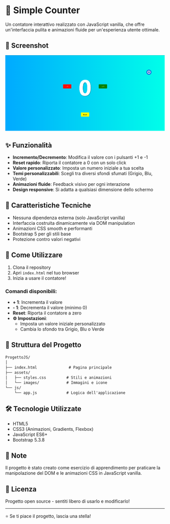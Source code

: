 # 🔢 Simple Counter

Un contatore interattivo realizzato con JavaScript vanilla, che offre un'interfaccia pulita e animazioni fluide per un'esperienza utente ottimale.

## 📸 Screenshot

![Counter Screenshot](assets/images/screenshot.png)

## ✨ Funzionalità

- **Incremento/Decremento**: Modifica il valore con i pulsanti +1 e -1
- **Reset rapido**: Riporta il contatore a 0 con un solo click
- **Valore personalizzato**: Imposta un numero iniziale a tua scelta
- **Temi personalizzabili**: Scegli tra diversi sfondi sfumati (Grigio, Blu, Verde)
- **Animazioni fluide**: Feedback visivo per ogni interazione
- **Design responsive**: Si adatta a qualsiasi dimensione dello schermo

## 🎨 Caratteristiche Tecniche

- Nessuna dipendenza esterna (solo JavaScript vanilla)
- Interfaccia costruita dinamicamente via DOM manipulation
- Animazioni CSS smooth e performanti
- Bootstrap 5 per gli stili base
- Protezione contro valori negativi

## 🚀 Come Utilizzare

1. Clona il repository
2. Apri `index.html` nel tuo browser
3. Inizia a usare il contatore!

### Comandi disponibili:

- **+ 1**: Incrementa il valore
- **- 1**: Decrementa il valore (minimo 0)
- **Reset**: Riporta il contatore a zero
- **⚙️ Impostazioni**: 
  - Imposta un valore iniziale personalizzato
  - Cambia lo sfondo tra Grigio, Blu o Verde

## 📁 Struttura del Progetto
```
ProgettoJS/
│
├── index.html              # Pagina principale
├── assets/
│   ├── styles.css         # Stili e animazioni
│   └── images/            # Immagini e icone
└── js/
    └── app.js             # Logica dell'applicazione
```

## 🛠️ Tecnologie Utilizzate

- HTML5
- CSS3 (Animazioni, Gradients, Flexbox)
- JavaScript ES6+
- Bootstrap 5.3.8

## 📝 Note

Il progetto è stato creato come esercizio di apprendimento per praticare la manipolazione del DOM e le animazioni CSS in JavaScript vanilla.

## 📄 Licenza

Progetto open source - sentiti libero di usarlo e modificarlo!

---

⭐ Se ti piace il progetto, lascia una stella!
